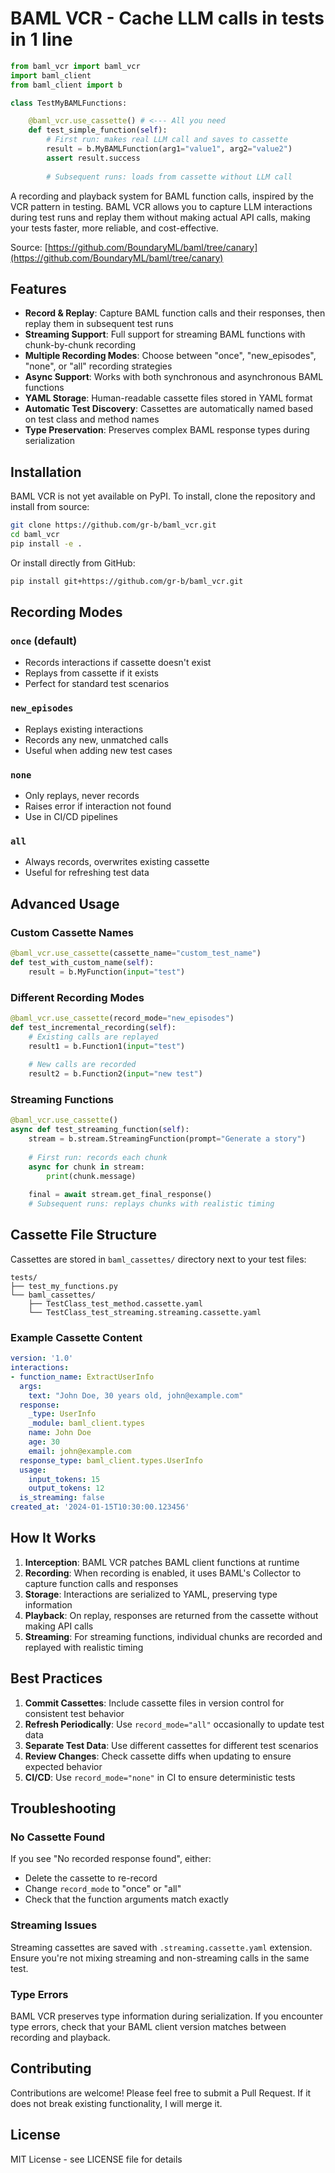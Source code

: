 # BAML VCR - Cache LLM calls in tests in 1 line

```python
from baml_vcr import baml_vcr
import baml_client
from baml_client import b

class TestMyBAMLFunctions:

    @baml_vcr.use_cassette() # <--- All you need
    def test_simple_function(self):
        # First run: makes real LLM call and saves to cassette
        result = b.MyBAMLFunction(arg1="value1", arg2="value2")
        assert result.success
        
        # Subsequent runs: loads from cassette without LLM call
```

A recording and playback system for BAML function calls, inspired by the VCR pattern in testing. BAML VCR allows you to capture LLM interactions during test runs and replay them without making actual API calls, making your tests faster, more reliable, and cost-effective.

Source: [https://github.com/BoundaryML/baml/tree/canary](https://github.com/BoundaryML/baml/tree/canary)

## Features

- **Record & Replay**: Capture BAML function calls and their responses, then replay them in subsequent test runs
- **Streaming Support**: Full support for streaming BAML functions with chunk-by-chunk recording
- **Multiple Recording Modes**: Choose between "once", "new_episodes", "none", or "all" recording strategies
- **Async Support**: Works with both synchronous and asynchronous BAML functions
- **YAML Storage**: Human-readable cassette files stored in YAML format
- **Automatic Test Discovery**: Cassettes are automatically named based on test class and method names
- **Type Preservation**: Preserves complex BAML response types during serialization

## Installation

BAML VCR is not yet available on PyPI. To install, clone the repository and install from source:

```bash
git clone https://github.com/gr-b/baml_vcr.git
cd baml_vcr
pip install -e .
```

Or install directly from GitHub:

```bash
pip install git+https://github.com/gr-b/baml_vcr.git
```



## Recording Modes

### `once` (default)
- Records interactions if cassette doesn't exist
- Replays from cassette if it exists
- Perfect for standard test scenarios

### `new_episodes`
- Replays existing interactions
- Records any new, unmatched calls
- Useful when adding new test cases

### `none`
- Only replays, never records
- Raises error if interaction not found
- Use in CI/CD pipelines

### `all`
- Always records, overwrites existing cassette
- Useful for refreshing test data

## Advanced Usage

### Custom Cassette Names

```python
@baml_vcr.use_cassette(cassette_name="custom_test_name")
def test_with_custom_name(self):
    result = b.MyFunction(input="test")
```

### Different Recording Modes

```python
@baml_vcr.use_cassette(record_mode="new_episodes")
def test_incremental_recording(self):
    # Existing calls are replayed
    result1 = b.Function1(input="test")
    
    # New calls are recorded
    result2 = b.Function2(input="new test")
```

### Streaming Functions

```python
@baml_vcr.use_cassette()
async def test_streaming_function(self):
    stream = b.stream.StreamingFunction(prompt="Generate a story")
    
    # First run: records each chunk
    async for chunk in stream:
        print(chunk.message)
    
    final = await stream.get_final_response()
    # Subsequent runs: replays chunks with realistic timing
```

## Cassette File Structure

Cassettes are stored in `baml_cassettes/` directory next to your test files:

```
tests/
├── test_my_functions.py
└── baml_cassettes/
    ├── TestClass_test_method.cassette.yaml
    └── TestClass_test_streaming.streaming.cassette.yaml
```

### Example Cassette Content

```yaml
version: '1.0'
interactions:
- function_name: ExtractUserInfo
  args:
    text: "John Doe, 30 years old, john@example.com"
  response:
    _type: UserInfo
    _module: baml_client.types
    name: John Doe
    age: 30
    email: john@example.com
  response_type: baml_client.types.UserInfo
  usage:
    input_tokens: 15
    output_tokens: 12
  is_streaming: false
created_at: '2024-01-15T10:30:00.123456'
```

## How It Works

1. **Interception**: BAML VCR patches BAML client functions at runtime
2. **Recording**: When recording is enabled, it uses BAML's Collector to capture function calls and responses
3. **Storage**: Interactions are serialized to YAML, preserving type information
4. **Playback**: On replay, responses are returned from the cassette without making API calls
5. **Streaming**: For streaming functions, individual chunks are recorded and replayed with realistic timing

## Best Practices

1. **Commit Cassettes**: Include cassette files in version control for consistent test behavior
2. **Refresh Periodically**: Use `record_mode="all"` occasionally to update test data
3. **Separate Test Data**: Use different cassettes for different test scenarios
4. **Review Changes**: Check cassette diffs when updating to ensure expected behavior
5. **CI/CD**: Use `record_mode="none"` in CI to ensure deterministic tests

## Troubleshooting

### No Cassette Found
If you see "No recorded response found", either:
- Delete the cassette to re-record
- Change `record_mode` to "once" or "all"
- Check that the function arguments match exactly

### Streaming Issues
Streaming cassettes are saved with `.streaming.cassette.yaml` extension. Ensure you're not mixing streaming and non-streaming calls in the same test.

### Type Errors
BAML VCR preserves type information during serialization. If you encounter type errors, check that your BAML client version matches between recording and playback.

## Contributing

Contributions are welcome! Please feel free to submit a Pull Request. If it does not break existing functionality, I will merge it.

## License

MIT License - see LICENSE file for details
